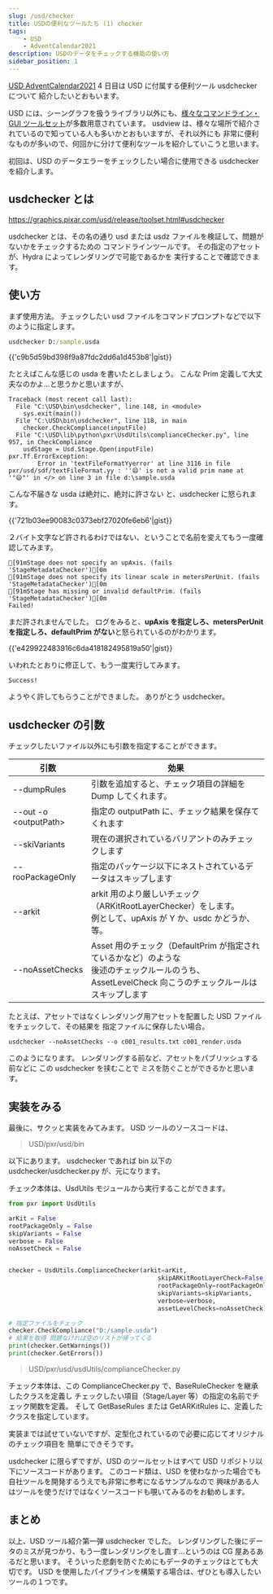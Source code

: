 ```yaml
---
slug: /usd/checker
title: USDの便利なツールたち (1) checker
tags:
    - USD
    - AdventCalendar2021
description: USDのデータをチェックする機能の使い方
sidebar_position: 1
---
```


[USD AdventCalendar2021](https://qiita.com/advent-calendar/2021/usd) 4 日目は USD に付属する便利ツール usdchecker について
紹介したいとおもいます。

USD には、シーングラフを扱うライブラリ以外にも、[様々なコマンドライン・GUI ツールセット](https://graphics.pixar.com/usd/release/toolset.html)が多数用意されています。
usdview は、様々な場所で紹介されているので知っている人も多いかとおもいますが、それ以外にも
非常に便利なものが多いので、何回かに分けて便利なツールを紹介していこうと思います。

初回は、USD のデータエラーをチェックしたい場合に使用できる usdchecker を紹介します。

## usdchecker とは

https://graphics.pixar.com/usd/release/toolset.html#usdchecker

usdchecker とは、その名の通り usd または usdz ファイルを検証して、問題がないかをチェックするための
コマンドラインツールです。
その指定のアセットが、Hydra によってレンダリングで可能であるかを
実行することで確認できます。

## 使い方

まず使用方法。
チェックしたい usd ファイルをコマンドプロンプトなどで以下のように指定します。

```bat
usdchecker D:/sample.usda
```

{{'c9b5d59bd398f9a87fdc2dd6a1d453b8'|gist}}

たとえばこんな感じの usda を書いたとしましょう。
こんな Prim 定義して大丈夫なのかよ...と思うかと思いますが、

```
Traceback (most recent call last):
  File "C:\USD\bin\usdchecker", line 148, in <module>
    sys.exit(main())
  File "C:\USD\bin\usdchecker", line 118, in main
    checker.CheckCompliance(inputFile)
  File "C:\USD\lib\python\pxr\UsdUtils\complianceChecker.py", line 957, in CheckCompliance
    usdStage = Usd.Stage.Open(inputFile)
pxr.Tf.ErrorException:
        Error in 'textFileFormatYyerror' at line 3116 in file pxr/usd/sdf/textFileFormat.yy : ''😄' is not a valid prim name at '"😄"' in </> on line 3 in file d:\sample.usda
```

こんな不届きな usda は絶対に、絶対に許さない と、usdchecker に怒られます。

{{'721b03ee90083c0373ebf27020fe6eb6'|gist}}

２バイト文字など許されるわけではない、ということで名前を変えてもう一度確認してみます。

```
[91mStage does not specify an upAxis. (fails 'StageMetadataChecker')[0m
[91mStage does not specify its linear scale in metersPerUnit. (fails 'StageMetadataChecker')[0m
[91mStage has missing or invalid defaultPrim. (fails 'StageMetadataChecker')[0m
Failed!
```

まだ許されませんでした。
ログをみると、**upAxis を指定しろ、metersPerUnit を指定しろ、defaultPrim がない**と怒られているのがわかります。

{{'e429922483916c6da418182495819a50'|gist}}

いわれたとおりに修正して、もう一度実行してみます。

```
Success!
```

ようやく許してもらうことができました。
ありがとう usdchecker。

## usdchecker の引数

チェックしたいファイル以外にも引数を指定することができます。

| 引数                    | 効果                                                                                                                                                     |
| ----------------------- | -------------------------------------------------------------------------------------------------------------------------------------------------------- |
| --dumpRules             | 引数を追加すると、チェック項目の詳細を Dump してくれます。                                                                                               |
| --out -o \<outputPath\> | 指定の outputPath に、チェック結果を保存てくれます                                                                                                       |
| --skiVariants           | 現在の選択されているバリアントのみチェックします                                                                                                         |
| --rooPackageOnly        | 指定のパッケージ以下にネストされているデータはスキップします                                                                                             |
| --arkit                 | arkit 用のより厳しいチェック（ARKitRootLayerChecker）をします。<br />例として、upAxis が Y か、usdc かどうか、等。                                       |
| --noAssetChecks         | Asset 用のチェック（DefaultPrim が指定されているかなど）のような<br />後述のチェックルールのうち、AssetLevelCheck 向こうのチェックルールはスキップします |

たとえば、アセットではなくレンダリング用アセットを配置した USD ファイルをチェックして、その結果を
指定ファイルに保存したい場合。

```
usdchecker --noAssetChecks --o c001_results.txt c001_render.usda
```

このようになります。
レンダリングする前など、アセットをパブリッシュする前などに この usdchecker を挟むことで
ミスを防ぐことができるかと思います。

## 実装をみる

最後に、サクッと実装をみてみます。
USD ツールのソースコードは、

> USD/pxr/usd/bin

以下にあります。
usdchecker であれば bin 以下の usdchecker/usdchecker.py
が、元になります。

チェック本体は、UsdUtils モジュールから実行することができます。

```python
from pxr import UsdUtils

arKit = False
rootPackageOnly = False
skipVariants = False
verbose = False
noAssetCheck = False


checker = UsdUtils.ComplianceChecker(arkit=arKit,
                                         skipARKitRootLayerCheck=False,
                                         rootPackageOnly=rootPackageOnly,
                                         skipVariants=skipVariants,
                                         verbose=verbose,
                                         assetLevelChecks=noAssetCheck)

# 指定ファイルをチェック
checker.CheckCompliance("D:/sample.usda")
# 結果を取得 問題なければ空のリストが帰ってくる
print(checker.GetWarnings())
print(checker.GetErrors())
```

> USD/pxr/usd/usdUtils/complianceChecker.py

チェック本体は、この ComplianceChecker.py で、BaseRuleChecker を継承したクラスを定義し
チェックしたい項目（Stage/Layer 等）の指定の名前でチェック関数を定義。
そして GetBaseRules または GetARKitRules に、定義したクラスを指定しています。

実装までは試せていないですが、定型化されているので必要に応じてオリジナルのチェック項目を
簡単にできそうです。

usdchecker に限らずですが、USD のツールセットはすべて USD リポジトリ以下にソースコードがあります。
このコード類は、USD を使わなかった場合でも自社ツールを開発するうえでも非常に参考になるサンプルなので
興味がある人はツールを使うだけではなくソースコードも覗いてみるのをお勧めします。

## まとめ

以上、USD ツール紹介第一弾 usdchecker でした。
レンダリングした後にデータのミスが見つかり、もう一度レンダリングをし直す...というのは
CG 屋あるあるだと思います。
そういった悲劇を防ぐためにもデータのチェックはとても大切です。
USD を使用したパイプラインを構築する場合は、ぜひとも導入したいツールの１つです。
